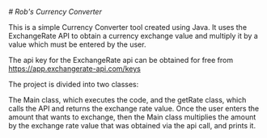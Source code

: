 <em> # Rob's Currency Converter </em>

This is a simple Currency Converter tool created using Java. It uses the ExchangeRate API to obtain a currency exchange value and multiply it by a value which must be entered by the user. 

The api key for the ExchangeRate api can be obtained for free from  https://app.exchangerate-api.com/keys

The project is divided into two classes:

The Main class, which executes the code, and the getRate class, which calls the API and returns the exchange rate value. Once the user enters the amount that wants to exchange, then the Main class multiplies the amount by the exchange rate value that was obtained via the api call, and prints it. 
